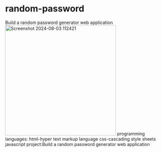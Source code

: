 # random-password
Build a random password generator web application
<img width="354" alt="Screenshot 2024-08-03 112421" src="https://github.com/user-attachments/assets/5b7f4d7b-d98a-4898-af9f-2372ae4b6fb5">
programming languages:
html-hyper text markup language
css-cascading style sheets
javascript
project:Build a random password generator web application

